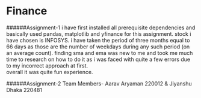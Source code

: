 # Finance
######Assignment-1
i have first installed all prerequisite dependencies
and basically used pandas, matplotlib and yfinance for this assignment.
stock i have chosen is INFOSYS.
i have taken the period of three months equal to 66 days as those are the number of weekdays during any such period (on an average count).
finding sma and ema was new to me and took me much time to research on how to do it as i was faced with quite a few errors due to my incorrect approach at first.  
overall it was quite fun experience.

######Assignment-2
Team Members- Aarav Aryaman 220012 & Jiyanshu Dhaka 220481
